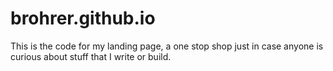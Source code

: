 # brohrer.github.io
This is the code for my landing page, a one stop shop just in case anyone is curious about stuff that I write or build.


